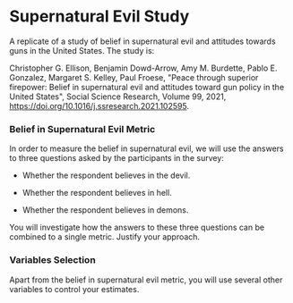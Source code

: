 # Supernatural Evil Study

A replicate of a study of belief in supernatural evil and attitudes towards guns in the United States. The study is:

Christopher G. Ellison, Benjamin Dowd-Arrow, Amy M. Burdette, Pablo E. Gonzalez, Margaret S. Kelley, Paul Froese,
"Peace through superior firepower: Belief in supernatural evil and attitudes toward gun policy in the United States", Social Science Research, Volume 99, 2021,
https://doi.org/10.1016/j.ssresearch.2021.102595.

### Belief in Supernatural Evil Metric

In order to measure the belief in supernatural evil, we will use the answers to three questions asked by the participants in the survey:

* Whether the respondent believes in the devil.

* Whether the respondent believes in hell.

* Whether the respondent believes in demons.

You will investigate how the answers to these three questions can be combined to a single metric. Justify your approach.

### Variables Selection

Apart from the belief in supernatural evil metric, you will use several other variables to control your estimates.
